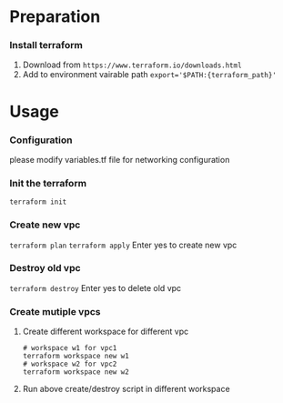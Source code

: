 # Preparation
### Install terraform
1. Download from ```https://www.terraform.io/downloads.html```
2. Add to environment vairable path
```export='$PATH:{terraform_path}'```

# Usage
### Configuration
please modify variables.tf file for networking configuration

### Init the terraform
```terraform init```
### Create new vpc
```terraform plan```
```terraform apply``` Enter yes to create new vpc
### Destroy old vpc
```terraform destroy``` Enter yes to delete old vpc

### Create mutiple vpcs
1. Create different workspace for different vpc
    ```
    # workspace w1 for vpc1
    terraform workspace new w1
    # workspace w2 for vpc2
    terraform workspace new w2
    ``` 

2. Run above create/destroy script in different workspace